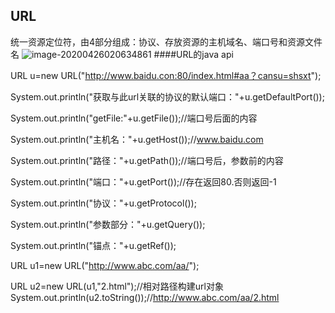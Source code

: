 ## URL
统一资源定位符，由4部分组成：协议、存放资源的主机域名、端口号和资源文件名
![image-20200426020634861](https://gitee.com/zero049/MyNoteImages/raw/master/image-20200426020634861.png)
####URL的java api

URL u=new URL("http://www.baidu.con:80/index.html#aa？cansu=shsxt");

System.out.println("获取与此url关联的协议的默认端口："+u.getDefaultPort());

System.out.println("getFile:"+u.getFile());//端口号后面的内容

System.out.println("主机名："+u.getHost());//www.baidu.com

System.out.println("路径："+u.getPath());//端口号后，参数前的内容

System.out.println("端口："+u.getPort());//存在返回80.否则返回-1

System.out.println("协议："+u.getProtocol());

System.out.println("参数部分："+u.getQuery());

System.out.println("锚点："+u.getRef());

URL u1=new URL("http://www.abc.com/aa/");

URL u2=new URL(u1,"2.html");//相对路径构建url对象System.out.println(u2.toString());//http://www.abc.com/aa/2.html



